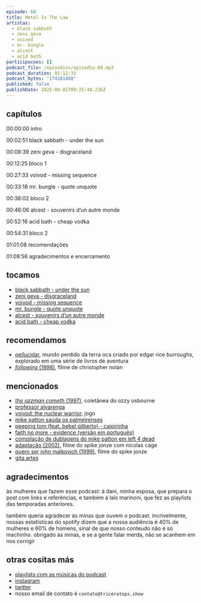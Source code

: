 ```yaml
---
episode: 68
title: Metal Is The Law
artistas:
  - black sabbath
  - zeni geva
  - voivod
  - mr. bungle
  - alcest
  - acid bath
participacoes: []
podcast_file: /episodios/episodio-68.mp3
podcast_duration: 01:12:33
podcast_bytes: "174161468"
published: false
publishDate: 2025-08-01T09:25:48.236Z
---
```

## capítulos

00:00:00 intro

00:02:51 black sabbath - under the sun

00:08:39 zeni geva - disgraceland

00:12:25 bloco 1

00:27:33 voivod - missing sequence

00:33:18 mr. bungle - quote unquote

00:38:02 bloco 2

00:46:06 alcest - souvenirs d’un autre monde

00:52:16 acid bath - cheap vodka

00:54:31 bloco 2

01:01:08 recomendações

01:08:56 agradecimentos e encerramento 

## tocamos

* [black sabbath - under the sun](https://www.youtube.com/watch?v=uvveoWpRsIE)
* [zeni geva - disgraceland](https://www.youtube.com/watch?v=jXlhXGPakyM)
* [voivod - missing sequence](https://www.youtube.com/watch?v=TaToz8MT_uU)
* [mr. bungle - quote unquote](https://www.youtube.com/watch?v=E4YvvhKW7bA)
* [alcest - souvenirs d’un autre monde](https://www.youtube.com/watch?v=4PmCb9OiFYQ)
* [acid bath - cheap vodka](https://www.youtube.com/watch?v=viawh4shWy0)

## recomendamos

* [pellucidar](https://en.wikipedia.org/wiki/Pellucidar), mundo perdido da terra oca criado por edgar rice burroughs, explorado em uma série de livros de aventura
* [*following* (1998)](https://www.imdb.com/title/tt0154506/), filme de christopher nolan

## mencionados

* [*the ozzman cometh* (1997)](https://open.spotify.com/album/0FFbguUto5ZWRVMN2r9ZCm), coletânea do ozzy osbourne
* [professor alvarenga](https://www.instagram.com/prof_alvarenga/)
* [voivod: the nuclear warrior](https://store.steampowered.com/app/3589910/Voivod_The_Nuclear_Warrior/), jogo
* [mike patton saúda os palmeirenses](https://www.youtube.com/watch?v=VGF2nH_AZUI)
* [peeping tom (feat. bebel gilberto) - caipirinha](https://www.youtube.com/watch?v=4c_YJQUGClw)
* [faith no more - evidence (versão em português)](https://www.youtube.com/watch?v=jKfBCxIMhJc)
* [compilação de dublagens do mike patton em left 4 dead](https://www.youtube.com/watch?v=ZPi6NhAJ-Zg)
* [adaptação (2002)](https://www.imdb.com/pt/title/tt0268126/), filme do spike jonze com nicolas cage
* [quero ser john malkovich (1999)](https://www.imdb.com/pt/title/tt0120601/), filme do spike jonze
* [gita artes](https://www.instagram.com/gitartes/)

## agradecimentos

às mulheres que fazem esse podcast: à dani, minha esposa, que prepara o post com links e referências, e também à laís marinoni, que fez as playlists das temporadas anteriores.

também queria agradecer às minas que ouvem o podcast. incrivelmente, nossas estatísticas do spotify dizem que a nossa audiência é 40% de mulheres e 60% de homens, sinal de que nosso conteudo não é só machinho. obrigado às minas, e se a gente falar merda, não se acanhem em nos corrigir

## otras cositas más
* [playlists com as músicas do podcast](https://www.triceratops.show/playlists/)
* [instagram](https://www.instagram.com/triceratops.show/)
* [twitter](https://twitter.com/TriceratopsShow/)
* nosso email de contato é `contato@triceratops.show`

